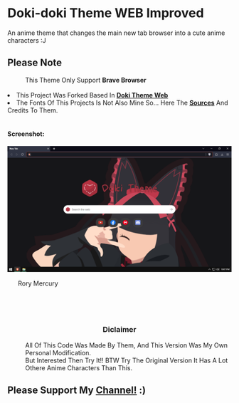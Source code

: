 # Doki-doki Theme WEB Improved 

<pp>An anime theme that changes the main new tab browser into a cute anime characters :J</pp>
<h2>Please Note</h2> 
  <dd>This Theme Only Support <b>Brave Browser</b></dd> 
<br>
  <li> This Project Was Forked Based In <a href="https://github.com/doki-theme/doki-theme-web" ><b>Doki Theme Web</b></a></li>
  <li>The Fonts Of This Projects Is Not Also Mine So... Here The <a href="https://www.dafont.com/kindergarten-4.font"><b>Sources</b></a> And Credits To Them.</li>
<br>
<h4>Screenshot:</h4>
<div>
<img src="Brave.png"> <ul>Rory Mercury<ul></img>
<br>
</div>
  <br>
  <h3 align= center >Diclaimer</h3>
  <dd> All Of This Code Was Made By Them, And This Version Was My Own Personal Modification.</dd> 
    <dd>But Interested Then Try It!! BTW Try The Original Version It Has A Lot Othere Anime Characters Than This.</dd>
<h2>Please Support My <a href="https://www.youtube.com/channel/UCnMHIY-XZFMR1IRUiA0QQ9g"> Channel!</a> :)</h2>
<br>

